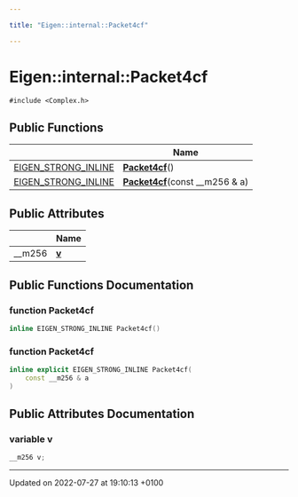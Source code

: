 ```yaml
---

title: "Eigen::internal::Packet4cf"

---
```


# Eigen::internal::Packet4cf






`#include <Complex.h>`

## Public Functions

|                | Name           |
| -------------- | -------------- |
| <a href="http://example.org/files/macros_8h/#define-eigen-strong-inline">EIGEN_STRONG_INLINE</a> | **[Packet4cf](http://example.org/classes/structeigen_1_1internal_1_1packet4cf/#function-packet4cf)**() |
| <a href="http://example.org/files/macros_8h/#define-eigen-strong-inline">EIGEN_STRONG_INLINE</a> | **[Packet4cf](http://example.org/classes/structeigen_1_1internal_1_1packet4cf/#function-packet4cf)**(const __m256 & a) |

## Public Attributes

|                | Name           |
| -------------- | -------------- |
| __m256 | **[v](http://example.org/classes/structeigen_1_1internal_1_1packet4cf/#variable-v)**  |

## Public Functions Documentation

### function Packet4cf

```cpp
inline EIGEN_STRONG_INLINE Packet4cf()
```


### function Packet4cf

```cpp
inline explicit EIGEN_STRONG_INLINE Packet4cf(
    const __m256 & a
)
```


## Public Attributes Documentation

### variable v

```cpp
__m256 v;
```


-------------------------------

Updated on 2022-07-27 at 19:10:13 +0100